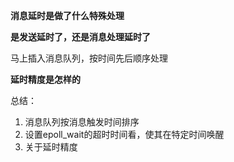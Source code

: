 **消息延时是做了什么特殊处理**

**是发送延时了，还是消息处理延时了**

马上插入消息队列，按时间先后顺序处理

**延时精度是怎样的**

总结：

1. 消息队列按消息触发时间排序
2. 设置epoll_wait的超时时间看，使其在特定时间唤醒
3. 关于延时精度
